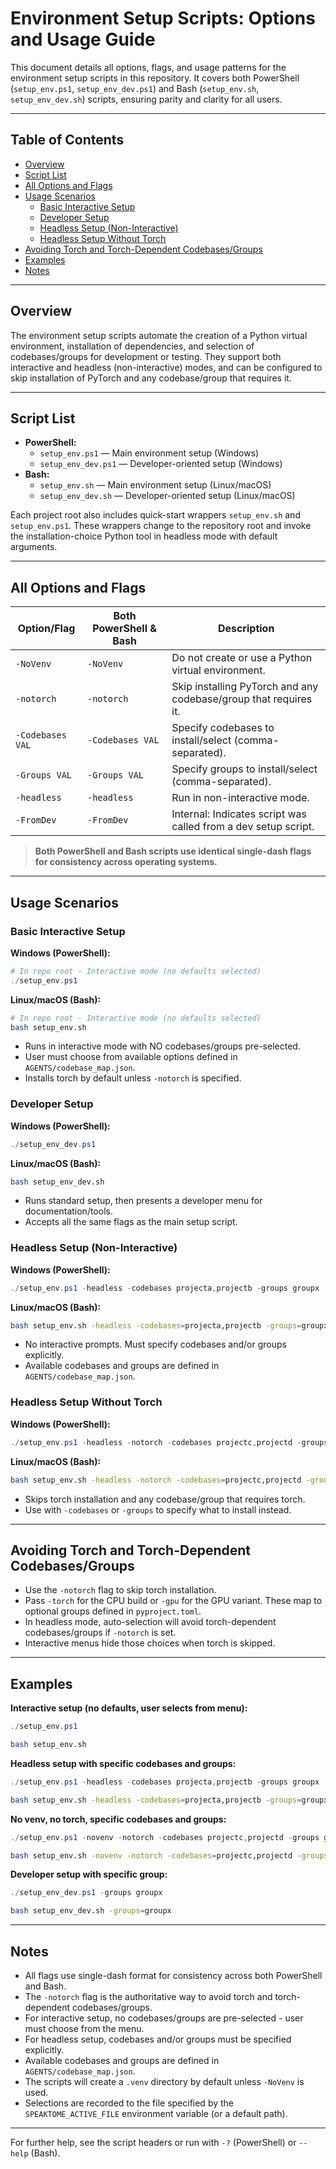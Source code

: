 # Environment Setup Scripts: Options and Usage Guide

This document details all options, flags, and usage patterns for the environment setup scripts in this repository. It covers both PowerShell (`setup_env.ps1`, `setup_env_dev.ps1`) and Bash (`setup_env.sh`, `setup_env_dev.sh`) scripts, ensuring parity and clarity for all users.

---

## Table of Contents
- [Overview](#overview)
- [Script List](#script-list)
- [All Options and Flags](#all-options-and-flags)
- [Usage Scenarios](#usage-scenarios)
  - [Basic Interactive Setup](#basic-interactive-setup)
  - [Developer Setup](#developer-setup)
  - [Headless Setup (Non-Interactive)](#headless-setup-non-interactive)
  - [Headless Setup Without Torch](#headless-setup-without-torch)
- [Avoiding Torch and Torch-Dependent Codebases/Groups](#avoiding-torch-and-torch-dependent-codebasesgroups)
- [Examples](#examples)
- [Notes](#notes)

---

## Overview

The environment setup scripts automate the creation of a Python virtual environment, installation of dependencies, and selection of codebases/groups for development or testing. They support both interactive and headless (non-interactive) modes, and can be configured to skip installation of PyTorch and any codebase/group that requires it.

---

## Script List

- **PowerShell:**
  - `setup_env.ps1` — Main environment setup (Windows)
  - `setup_env_dev.ps1` — Developer-oriented setup (Windows)
- **Bash:**
  - `setup_env.sh` — Main environment setup (Linux/macOS)
  - `setup_env_dev.sh` — Developer-oriented setup (Linux/macOS)

Each project root also includes quick-start wrappers `setup_env.sh` and
`setup_env.ps1`. These wrappers change to the repository root and invoke the
installation-choice Python tool in headless mode with default arguments.

---

## All Options and Flags

| Option/Flag         | Both PowerShell & Bash | Description                                                                                 |
|--------------------|-------------------------|-----------------------------------------------------------------------------------------|
| `-NoVenv`          | `-NoVenv`               | Do not create or use a Python virtual environment.                                      |
| `-notorch`         | `-notorch`              | Skip installing PyTorch and any codebase/group that requires it.                        |
| `-Codebases VAL`   | `-Codebases VAL`        | Specify codebases to install/select (comma-separated).                                  |
| `-Groups VAL`      | `-Groups VAL`           | Specify groups to install/select (comma-separated).                                     |
| `-headless`        | `-headless`             | Run in non-interactive mode.                                                            |
| `-FromDev`         | `-FromDev`              | Internal: Indicates script was called from a dev setup script.                          |

> **Both PowerShell and Bash scripts use identical single-dash flags for consistency across operating systems.**

---

## Usage Scenarios

### Basic Interactive Setup

**Windows (PowerShell):**
```powershell
# In repo root - Interactive mode (no defaults selected)
./setup_env.ps1
```

**Linux/macOS (Bash):**
```bash
# In repo root - Interactive mode (no defaults selected)
bash setup_env.sh
```

- Runs in interactive mode with NO codebases/groups pre-selected.
- User must choose from available options defined in `AGENTS/codebase_map.json`.
- Installs torch by default unless `-notorch` is specified.

### Developer Setup

**Windows (PowerShell):**
```powershell
./setup_env_dev.ps1
```

**Linux/macOS (Bash):**
```bash
bash setup_env_dev.sh
```

- Runs standard setup, then presents a developer menu for documentation/tools.
- Accepts all the same flags as the main setup script.

### Headless Setup (Non-Interactive)

**Windows (PowerShell):**
```powershell
./setup_env.ps1 -headless -codebases projecta,projectb -groups groupx
```

**Linux/macOS (Bash):**
```bash
bash setup_env.sh -headless -codebases=projecta,projectb -groups=groupx
```

- No interactive prompts. Must specify codebases and/or groups explicitly.
- Available codebases and groups are defined in `AGENTS/codebase_map.json`.

### Headless Setup Without Torch

**Windows (PowerShell):**
```powershell
./setup_env.ps1 -headless -notorch -codebases projectc,projectd -groups groupy
```

**Linux/macOS (Bash):**
```bash
bash setup_env.sh -headless -notorch -codebases=projectc,projectd -groups=groupy
```

- Skips torch installation and any codebase/group that requires torch.
- Use with `-codebases` or `-groups` to specify what to install instead.

---

## Avoiding Torch and Torch-Dependent Codebases/Groups

- Use the `-notorch` flag to skip torch installation.
 - Pass `-torch` for the CPU build or `-gpu` for the GPU variant. These map to optional groups defined in `pyproject.toml`.
- In headless mode, auto-selection will avoid torch-dependent codebases/groups if `-notorch` is set.
- Interactive menus hide those choices when torch is skipped.

---

## Examples

**Interactive setup (no defaults, user selects from menu):**
```powershell
./setup_env.ps1
```
```bash
bash setup_env.sh
```

**Headless setup with specific codebases and groups:**
```powershell
./setup_env.ps1 -headless -codebases projecta,projectb -groups groupx
```
```bash
bash setup_env.sh -headless -codebases=projecta,projectb -groups=groupx
```

**No venv, no torch, specific codebases and groups:**
```powershell
./setup_env.ps1 -novenv -notorch -codebases projectc,projectd -groups groupy
```
```bash
bash setup_env.sh -novenv -notorch -codebases=projectc,projectd -groups=groupy
```

**Developer setup with specific group:**
```powershell
./setup_env_dev.ps1 -groups groupx
```
```bash
bash setup_env_dev.sh -groups=groupx
```

---

## Notes

- All flags use single-dash format for consistency across both PowerShell and Bash.
- The `-notorch` flag is the authoritative way to avoid torch and torch-dependent codebases/groups.
- For interactive setup, no codebases/groups are pre-selected - user must choose from the menu.
- For headless setup, codebases and/or groups must be specified explicitly.
- Available codebases and groups are defined in `AGENTS/codebase_map.json`.
- The scripts will create a `.venv` directory by default unless `-NoVenv` is used.
- Selections are recorded to the file specified by the `SPEAKTOME_ACTIVE_FILE` environment variable (or a default path).

---

For further help, see the script headers or run with `-?` (PowerShell) or `--help` (Bash).
